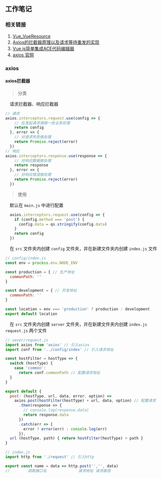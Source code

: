 ## 工作笔记

### 相关链接

1. [Vue_VueResource](https://segmentfault.com/a/1190000007087934)
2. [Axios的拦截器原理以及请求等待重发的实现](https://www.jianshu.com/p/115b4c79a75d)
3. [Vue.js简单集成ACE代码编辑器](https://blog.csdn.net/YoshinoNanjo/article/details/82978668)
4. [axios 官网](http://www.axios-js.com/)

### axios

#### axios拦截器

> 分类

&emsp;请求拦截器、响应拦截器

``` javascript
// 请求
axios.interceptors.request.use(config => {
    // 在发起请求请做一些业务处理
    return config
  }, error => {
    // 对请求失败做处理
    return Promise.reject(error)
  })
// 响应
axios.interceptors.response.use(response => {
    // 对响应数据做处理
    return response
  }, error => {
    // 对响应错误做处理
    return Promise.reject(error)
  })
```

> 使用

&emsp;默认在 `main.js` 中进行配置

``` javascript
  axios.interceptors.request.use(config => {
    if (config.method === 'post') {
      config.data = qs.stringify(config.data)
    }
    return config
  })
```

&emsp;在 `src` 文件夹内创建 `config` 文件夹，并在新建文件夹内创建 `index.js` 文件

``` javascript
// config/index.js
const env = process.env.NODE_ENV

const production = { // 生产地址
  commonPath: ''
}

const development = { // 开发地址
  commonPath: ''
}

const location = env === 'production' ? production : development
export default location
```

&emsp;在 `src` 文件夹内创建 `server` 文件夹，并在新建文件夹内创建 `index.js` `request.js` 两个文件

``` javascript
// sever/request.js
import axios from 'axios' // 引入axios
import conf from '../config/index' // 引入请求地址

const hostFilter = hostType => {
  switch (hostType) {
    case 'common':
      return conf.commonPath // 配置请求地址
  }
}

export default {
  post: (hostType, url, data, error, option) =>
    axios.post(hostFilter(hostType) + url, data, option) // 配置请求
      .then(response => {
        // console.log(response.data)
        return response.data
      })
      .catch(err => {
        error ? error(err) : console.log(err)
      }),
  url (hostType, path) { return hostFilter(hostType) + path }
}
```

``` javascript
// index.js
import http from './request' // 引入http

export const name = data => http.post('','', data)
//        调取接口名              请求地址 请求路径
```
